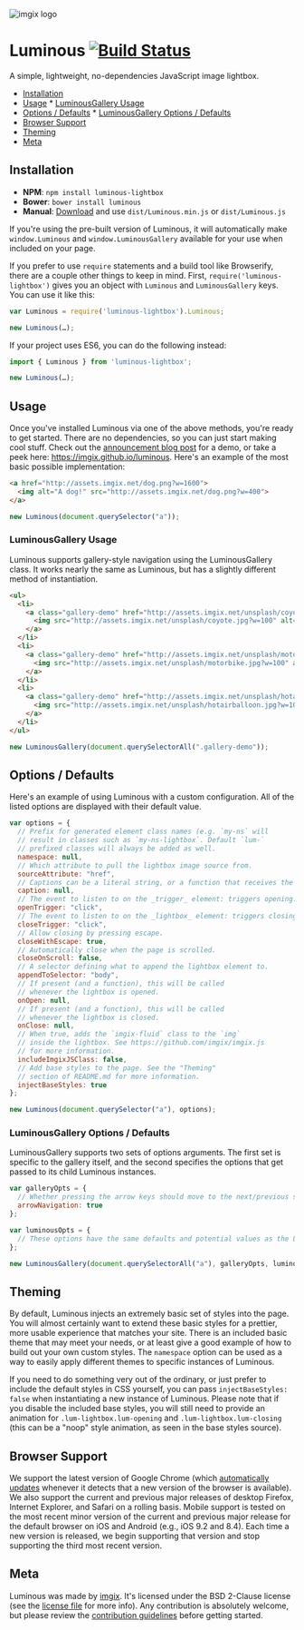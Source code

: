 <img src="https://assets.imgix.net/imgix-logo-web-2014.pdf?page=2&fm=png&w=120" srcset="https://assets.imgix.net/imgix-logo-web-2014.pdf?page=2&fm=png&w=120 1x,
 https://assets.imgix.net/imgix-logo-web-2014.pdf?page=2&fm=png&w=120&dpr=2 2x, https://assets.imgix.net/imgix-logo-web-2014.pdf?page=2&fm=png&w=120&dpr=3 3x" alt="imgix logo">

# Luminous [![Build Status](https://travis-ci.org/imgix/luminous.svg?branch=master)](https://travis-ci.org/imgix/luminous)

A simple, lightweight, no-dependencies JavaScript image lightbox.

- [Installation](#installation)
- [Usage](#usage) \* [LuminousGallery Usage](#luminousgallery-usage)
- [Options / Defaults](#options-defaults) \* [LuminousGallery Options / Defaults](#luminousgallery-options-defaults)
- [Browser Support](#browser-support)
- [Theming](#theming)
- [Meta](#meta)

<a name="installation"></a>

## Installation

- **NPM**: `npm install luminous-lightbox`
- **Bower**: `bower install luminous`
- **Manual**: [Download](https://github.com/imgix/luminous/archive/master.zip) and use `dist/Luminous.min.js` or `dist/Luminous.js`

If you're using the pre-built version of Luminous, it will automatically make `window.Luminous` and `window.LuminousGallery` available for your use when included on your page.

If you prefer to use `require` statements and a build tool like Browserify, there are a couple other things to keep in mind. First, `require('luminous-lightbox')` gives you an object with `Luminous` and `LuminousGallery` keys. You can use it like this:

```javascript
var Luminous = require('luminous-lightbox').Luminous;

new Luminous(…);
```

If your project uses ES6, you can do the following instead:

```javascript
import { Luminous } from 'luminous-lightbox';

new Luminous(…);
```

<a name="usage"></a>

## Usage

Once you've installed Luminous via one of the above methods, you're ready to get started. There are no dependencies, so you can just start making cool stuff. Check out the [announcement blog post](http://blog.imgix.com/2016/01/06/better-lightbox-zoom-viewer-with-imgix.html) for a demo, or take a peek here: https://imgix.github.io/luminous. Here's an example of the most basic possible implementation:

```html
<a href="http://assets.imgix.net/dog.png?w=1600">
  <img alt="A dog!" src="http://assets.imgix.net/dog.png?w=400">
</a>
```

```javascript
new Luminous(document.querySelector("a"));
```

<a name="luminousgallery-usage"></a>

### LuminousGallery Usage

Luminous supports gallery-style navigation using the LuminousGallery class. It works nearly the same as Luminous, but has a slightly different method of instantiation.

```html
<ul>
  <li>
    <a class="gallery-demo" href="http://assets.imgix.net/unsplash/coyote.jpg?w=1600">
      <img src="http://assets.imgix.net/unsplash/coyote.jpg?w=100" alt="Coyote">
    </a>
  </li>
  <li>
    <a class="gallery-demo" href="http://assets.imgix.net/unsplash/motorbike.jpg?w=1600">
      <img src="http://assets.imgix.net/unsplash/motorbike.jpg?w=100" alt="Motorbike">
    </a>
  </li>
  <li>
    <a class="gallery-demo" href="http://assets.imgix.net/unsplash/hotairballoon.jpg?w=1600">
      <img src="http://assets.imgix.net/unsplash/hotairballoon.jpg?w=100" alt="Hot air balloon">
    </a>
  </li>
</ul>
```

```javascript
new LuminousGallery(document.querySelectorAll(".gallery-demo"));
```

<a name="options-defaults"></a>

## Options / Defaults

Here's an example of using Luminous with a custom configuration. All of the listed options are displayed with their default value.

```javascript
var options = {
  // Prefix for generated element class names (e.g. `my-ns` will
  // result in classes such as `my-ns-lightbox`. Default `lum-`
  // prefixed classes will always be added as well.
  namespace: null,
  // Which attribute to pull the lightbox image source from.
  sourceAttribute: "href",
  // Captions can be a literal string, or a function that receives the Luminous instance's trigger element as an argument and returns a string. Supports HTML, so use caution when dealing with user input.
  caption: null,
  // The event to listen to on the _trigger_ element: triggers opening.
  openTrigger: "click",
  // The event to listen to on the _lightbox_ element: triggers closing.
  closeTrigger: "click",
  // Allow closing by pressing escape.
  closeWithEscape: true,
  // Automatically close when the page is scrolled.
  closeOnScroll: false,
  // A selector defining what to append the lightbox element to.
  appendToSelector: "body",
  // If present (and a function), this will be called
  // whenever the lightbox is opened.
  onOpen: null,
  // If present (and a function), this will be called
  // whenever the lightbox is closed.
  onClose: null,
  // When true, adds the `imgix-fluid` class to the `img`
  // inside the lightbox. See https://github.com/imgix/imgix.js
  // for more information.
  includeImgixJSClass: false,
  // Add base styles to the page. See the "Theming"
  // section of README.md for more information.
  injectBaseStyles: true
};

new Luminous(document.querySelector("a"), options);
```

<a name="luminousgallery-options-defaults"></a>

### LuminousGallery Options / Defaults

LuminousGallery supports two sets of options arguments. The first set is specific to the gallery itself, and the second specifies the options that get passed to its child Luminous instances.

```javascript
var galleryOpts = {
  // Whether pressing the arrow keys should move to the next/previous slide.
  arrowNavigation: true
};

var luminousOpts = {
  // These options have the same defaults and potential values as the Luminous class.
};

new LuminousGallery(document.querySelectorAll("a"), galleryOpts, luminousOpts);
```

<a name="theming"></a>

## Theming

By default, Luminous injects an extremely basic set of styles into the page. You will almost certainly want to extend these basic styles for a prettier, more usable experience that matches your site. There is an included basic theme that may meet your needs, or at least give a good example of how to build out your own custom styles. The `namespace` option can be used as a way to easily apply different themes to specific instances of Luminous.

If you need to do something very out of the ordinary, or just prefer to include the default styles in CSS yourself, you can pass `injectBaseStyles: false` when instantiating a new instance of Luminous. Please note that if you disable the included base styles, you will still need to provide an animation for `.lum-lightbox.lum-opening` and `.lum-lightbox.lum-closing` (this can be a "noop" style animation, as seen in the base styles source).

<a name="browser-support"></a>

## Browser Support

We support the latest version of Google Chrome (which [automatically updates](https://support.google.com/chrome/answer/95414) whenever it detects that a new version of the browser is available). We also support the current and previous major releases of desktop Firefox, Internet Explorer, and Safari on a rolling basis. Mobile support is tested on the most recent minor version of the current and previous major release for the default browser on iOS and Android (e.g., iOS 9.2 and 8.4). Each time a new version is released, we begin supporting that version and stop supporting the third most recent version.

<a name="meta"></a>

## Meta

Luminous was made by [imgix](http://imgix.com). It's licensed under the BSD 2-Clause license (see the [license file](https://github.com/imgix/luminous/blob/master/LICENSE.md) for more info). Any contribution is absolutely welcome, but please review the [contribution guidelines](https://github.com/imgix/luminous/blob/master/CONTRIBUTING.md) before getting started.
